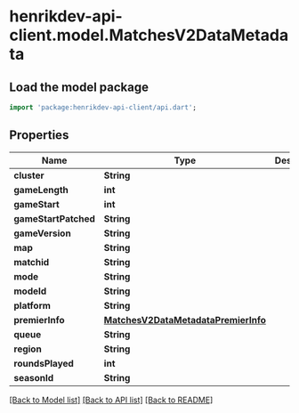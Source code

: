 # henrikdev-api-client.model.MatchesV2DataMetadata

## Load the model package
```dart
import 'package:henrikdev-api-client/api.dart';
```

## Properties
Name | Type | Description | Notes
------------ | ------------- | ------------- | -------------
**cluster** | **String** |  | [optional] 
**gameLength** | **int** |  | 
**gameStart** | **int** |  | 
**gameStartPatched** | **String** |  | 
**gameVersion** | **String** |  | 
**map** | **String** |  | [optional] 
**matchid** | **String** |  | 
**mode** | **String** |  | [optional] 
**modeId** | **String** |  | 
**platform** | **String** |  | 
**premierInfo** | [**MatchesV2DataMetadataPremierInfo**](MatchesV2DataMetadataPremierInfo.md) |  | 
**queue** | **String** |  | [optional] 
**region** | **String** |  | [optional] 
**roundsPlayed** | **int** |  | 
**seasonId** | **String** |  | 

[[Back to Model list]](../README.md#documentation-for-models) [[Back to API list]](../README.md#documentation-for-api-endpoints) [[Back to README]](../README.md)


